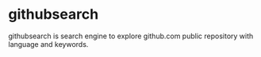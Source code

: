 # githubsearch
githubsearch is search engine to explore github.com public repository with language and keywords.
